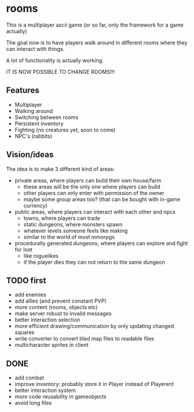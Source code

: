 # rooms

This is a multiplayer ascii game (or so far, only the framework for a game actually)

The goal now is to have players walk around in different rooms where they can interact with things.

A lot of functionality is actually working.

IT IS NOW POSSIBLE TO CHANGE ROOMS!!!

## Features

- Multiplayer
- Walking around
- Switching between rooms
- Persistent inventory
- Fighting (no creatures yet, soon to come)
- NPC's (rabbits)


## Vision/ideas

The idea is to make 3 different kind of areas:

- private areas, where players can build their own house/farm
  * these areas will be the only one where players can build
  * other players can only enter with permission of the owner
  * maybe some group areas too? (that can be bought with in-game currency)
- public areas, where players can interact with each other and npcs
  * towns, where players can trade
  * static dungeons, where monsters spawn
  * whatever levels someone feels like making
  * similar to the world of most mmorpgs
- procedurally generated dungeons, where players can explore and fight for loot
  * like roguelikes
  * if the player dies they can not return to the same dungeon

## TODO first

- add enemies
- add allies (and prevent constant PVP)
- more content (rooms, objects etc)
- make server robust to invalid messages
- better interaction selection
- more efficient drawing/communication by only updating changed squares
- write converter to convert tiled map files to readable files
- multicharacter sprites in client

## DONE

- add combat
- improve inventory: probably store it in Player instead of Playerent
- better interaction system
- more code reusability in gameobjects
- avoid long files

